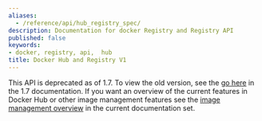 ```yaml
---
aliases:
  - /reference/api/hub_registry_spec/
description: Documentation for docker Registry and Registry API
published: false
keywords:
- docker, registry, api,  hub
title: Docker Hub and Registry V1
---
```


This API is deprecated as of 1.7. To view the old version, see the [go
here](/v1.7/docker/reference/api/hub_registry_spec/) in
the 1.7 documentation. If you want an overview of the current features in
Docker Hub or other image management features see the [image management
overview](../../userguide/eng-image/image_management.md) in the current documentation set.
